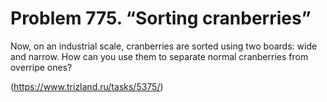 # Problem 775. “Sorting cranberries”

Now, on an industrial scale, cranberries are sorted using two boards: wide and narrow. How can you use them to separate normal cranberries from overripe ones?

(https://www.trizland.ru/tasks/5375/)
